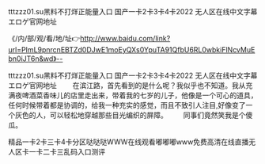 tttzzz01.su黑料不打烊正能量入口
国产一卡2卡3卡4卡2022
无人区在线中文字幕
エロゲ官网地址


《/内/部/观/看/地/址👉http://www.baidu.com/link?url=PImL9pnrcnEBTZd0DJwE1moEyQXs0YpuTA91QfbU6RL0wbkiFlNcvMuEbn0iJT6n&wd》--

tttzzz01.su黑料不打烊正能量入口
国产一卡2卡3卡4卡2022
无人区在线中文字幕
エロゲ官网地址
　　在滨江路，首先看到的是什么呢？我似乎也不知道。我从充满夜啤酒菜香味儿的店里走出来，带着我的七岁的儿子，他像是一个可心的道具，任何时候带着都是协调的，给我一种充实的感觉，而且不致引人注目,好像变了一个灰色的人，可以轻松地穿越那些目光编织的屏障。
　　同事们竟然笑我是个傻瓜。





精品一卡2卡三卡4卡分区哒哒哒WWW在线观看嘟嘟嘟www免费高清在线直播无人区卡一卡二卡三乱码入口测评
